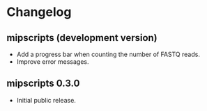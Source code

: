 # Changelog

## mipscripts (development version)

- Add a progress bar when counting the number of FASTQ reads.
- Improve error messages.

## mipscripts 0.3.0

- Initial public release.